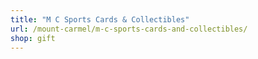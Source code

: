 ```yaml
---
title: "M C Sports Cards & Collectibles"
url: /mount-carmel/m-c-sports-cards-and-collectibles/
shop: gift
---
```

